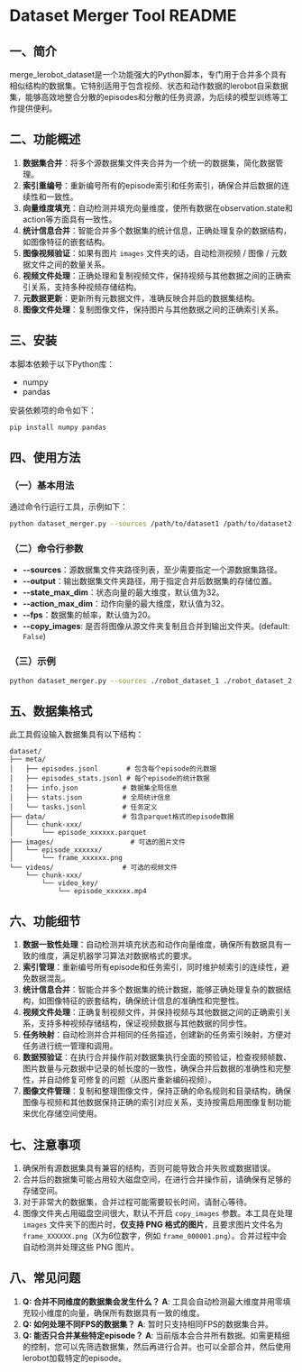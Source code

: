 
# Dataset Merger Tool README
## 一、简介
merge_lerobot_dataset是一个功能强大的Python脚本，专门用于合并多个具有相似结构的数据集。它特别适用于包含视频、状态和动作数据的lerobot自采数据集，能够高效地整合分散的episodes和分散的任务资源，为后续的模型训练等工作提供便利。

## 二、功能概述
1. **数据集合并**：将多个源数据集文件夹合并为一个统一的数据集，简化数据管理。
2. **索引重编号**：重新编号所有的episode索引和任务索引，确保合并后数据的连续性和一致性。
3. **向量维度填充**：自动检测并填充向量维度，使所有数据在observation.state和action等方面具有一致性。
4. **统计信息合并**：智能合并多个数据集的统计信息，正确处理复杂的数据结构，如图像特征的嵌套结构。
5. **图像视频验证**：如果有图片 `images` 文件夹的话，自动检测视频 / 图像 / 元数据文件之间的数量关系。
6. **视频文件处理**：正确处理和复制视频文件，保持视频与其他数据之间的正确索引关系，支持多种视频存储结构。
7. **元数据更新**：更新所有元数据文件，准确反映合并后的数据集结构。
8. **图像文件处理**：复制图像文件，保持图片与其他数据之间的正确索引关系。


## 三、安装
本脚本依赖于以下Python库：
- numpy
- pandas

安装依赖项的命令如下：
```bash
pip install numpy pandas
```

## 四、使用方法
### （一）基本用法
通过命令行运行工具，示例如下：
```bash
python dataset_merger.py --sources /path/to/dataset1 /path/to/dataset2 /path/to/dataset3 --output /path/to/output_dataset
```
### （二）命令行参数
- **--sources**：源数据集文件夹路径列表，至少需要指定一个源数据集路径。
- **--output**：输出数据集文件夹路径，用于指定合并后数据集的存储位置。
- **--state_max_dim**：状态向量的最大维度，默认值为32。
- **--action_max_dim**：动作向量的最大维度，默认值为32。
- **--fps**：数据集的帧率，默认值为20。
- **--copy_images**: 是否将图像从源文件夹复制且合并到输出文件夹。(default: `False`)

### （三）示例
```bash
python dataset_merger.py --sources ./robot_dataset_1 ./robot_dataset_2 --output ./merged_dataset --state_max_dim 32 --action_max_dim 18 --fps 30
```

## 五、数据集格式
此工具假设输入数据集具有以下结构：
```
dataset/
├── meta/
│   ├── episodes.jsonl       # 包含每个episode的元数据
│   ├── episodes_stats.jsonl # 每个episode的统计数据
│   ├── info.json           # 数据集全局信息
│   ├── stats.json          # 全局统计信息
│   └── tasks.jsonl         # 任务定义
├── data/                   # 包含parquet格式的episode数据
│   └── chunk-xxx/
│       └── episode_xxxxxx.parquet
├── images/                   # 可选的图片文件
│   └── episode_xxxxxx/
│       └── frame_xxxxxx.png
└── videos/                 # 可选的视频文件
    └── chunk-xxx/
        └── video_key/
            └── episode_xxxxxx.mp4 
```

## 六、功能细节
1. **数据一致性处理**：自动检测并填充状态和动作向量维度，确保所有数据具有一致的维度，满足机器学习算法对数据格式的要求。
2. **索引管理**：重新编号所有episode和任务索引，同时维护帧索引的连续性，避免数据混乱。
3. **统计信息合并**：智能合并多个数据集的统计数据，能够正确处理复杂的数据结构，如图像特征的嵌套结构，确保统计信息的准确性和完整性。
4. **视频文件处理**：正确复制视频文件，并保持视频与其他数据之间的正确索引关系，支持多种视频存储结构，保证视频数据与其他数据的同步性。
5. **任务映射**：自动检测并合并相同的任务描述，创建新的任务索引映射，方便对任务进行统一管理和调用。
6. **数据预验证**：在执行合并操作前对数据集执行全面的预验证，检查视频帧数、图片数量与元数据中记录的帧长度的一致性，确保合并后数据的准确性和完整性，并自动修复可修复的问题（从图片重新编码视频）。
7. **图像文件管理**：复制和整理图像文件，保持正确的命名规则和目录结构，确保图像与视频和其他数据保持正确的索引对应关系，支持按需启用图像复制功能来优化存储空间使用。

## 七、注意事项
1. 确保所有源数据集具有兼容的结构，否则可能导致合并失败或数据错误。
2. 合并后的数据集可能占用较大磁盘空间，在进行合并操作前，请确保有足够的存储空间。
3. 对于非常大的数据集，合并过程可能需要较长时间，请耐心等待。
4. 图像文件夹占用磁盘空间很大，默认不开启 `copy_images` 参数。本工具在处理 `images` 文件夹下的图片时，**仅支持 PNG 格式的图片**，且要求图片文件名为 `frame_XXXXXX.png`（X为6位数字，例如 `frame_000001.png`）。合并过程中会自动检测并处理这些 PNG 图片。

## 八、常见问题
1. **Q: 合并不同维度的数据集会发生什么？**
**A**: 工具会自动检测最大维度并用零填充较小维度的向量，确保所有数据具有一致的维度。
2. **Q: 如何处理不同FPS的数据集？**
**A**: 暂时只支持相同FPS的数据集合并。
3. **Q: 能否只合并某些特定episode？**
**A**: 当前版本会合并所有数据。如需更精细的控制，您可以先筛选数据集，然后再进行合并。也可以全部合并，然后使用lerobot加载特定的episode。
